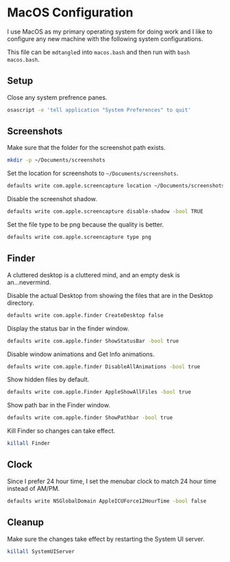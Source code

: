 # MacOS Configuration

I use MacOS as my primary operating system for doing work and I like to configure any new machine with the following system configurations.

This file can be `mdtangle`d into `macos.bash` and then run with `bash macos.bash`.

## Setup

Close any system prefrence panes.

```sh
osascript -e 'tell application "System Preferences" to quit'
```

## Screenshots

Make sure that the folder for the screenshot path exists.

```sh
mkdir -p ~/Documents/screenshots
```

Set the location for screenshots to `~/Documents/screenshots`.

```sh
defaults write com.apple.screencapture location ~/Documents/screenshots
```

Disable the screenshot shadow.

```sh
defaults write com.apple.screencapture disable-shadow -bool TRUE
```

Set the file type to be png because the quality is better.

```sh
defaults write com.apple.screencapture type png
```

## Finder

A cluttered desktop is a cluttered mind, and an empty desk is an...nevermind.

Disable the actual Desktop from showing the files that are in the Desktop directory.

```sh
defaults write com.apple.finder CreateDesktop false
```

Display the status bar in the finder window.

```sh
defaults write com.apple.finder ShowStatusBar -bool true
```

Disable window animations and Get Info animations.

```sh
defaults write com.apple.finder DisableAllAnimations -bool true
```

Show hidden files by default.

```sh
defaults write com.apple.Finder AppleShowAllFiles -bool true
```

Show path bar in the Finder window.

```sh
defaults write com.apple.finder ShowPathbar -bool true
```

Kill Finder so changes can take effect.

```sh
killall Finder
```

## Clock

Since I prefer 24 hour time, I set the menubar clock to match 24 hour time instead of AM/PM.

```sh
defaults write NSGlobalDomain AppleICUForce12HourTime -bool false
```

## Cleanup

Make sure the changes take effect by restarting the System UI server.

```sh
killall SystemUIServer
```
